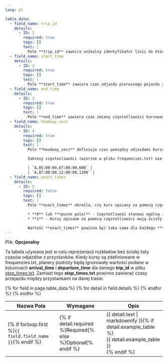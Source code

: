 ```yaml
---
lang: pl

table_data:
  - field_name: trip_id
    details:
      - ID: 1
        required: true
        tags: []
        text: |
          Pole **trip_id** zaweira unikalny identyfikator linii do której przynależy to określenie częstotliwości kursowania. Wartość ta musi być zgodna z plikiem [trips.txt](#trips).
  - field_name: start_time
    details:
      - ID: 2
        required: true
        tags: []
        text: |
          Pole **start_time** zawiera czas odjazdu pierwszego pojazdu z pierwszego przystanku dla danego zakresu częstotliwości. Czas jest odliczany względem "południe minus 12 godzin" (generalnie północ, z wyjątkiem dni, w które następuje zmiana czasu letni↔zimowy) na początku dnia kalendarzowego. Dla czasów po północy (należących do poprzedniego dnia kalendarzowego) wartość będzie większa od 24:00:00; w formacie HH:MM:SS czasu liczonego od południa minus 12h dnia poprzedniego, np. 25:30:00.
  - field_name: end_time
    details:
      - ID: 3
        required: true
        tags: []
        text: |
          Pole **end_time** zawiera czas zmiany częstotliwości kursowania (lub zaprzestania kursowania). Czas jest odliczany względem "południe minus 12 godzin" (generalnie północ, z wyjątkiem dni, w które następuje zmiana czasu letni↔zimowy) na początku dnia kalendarzowego. Dla czasów po północy (należących do poprzedniego dnia kalendarzowego) wartość będzie większa od 24:00:00; w formacie HH:MM:SS czasu liczonego od południa minus 12h dnia poprzedniego, np. 25:30:00.
  - field_name: headway_secs
    details:
      - ID: 4
        required: true
        tags: []
        text: |
          Pole **headway_secs** definiuje czas pomiędzy odjazdami kursów z jednego przystanku (częstotliwość) dla danego schematu kursu, w zakresie czasowym od **start_time** do **end_time**. Wartość częstotliwości podawana jest w sekundach.

          Zakresy częstosliwości (wiersze w pliku frequencies.txt) nie powinny nakładać się dla jednego trip_id, gdyż nie jest jasne jak interpretować nakładające się zakresy częstotliwości. Z drugiej strony, czas końca jednego zakresu może pokrywać się z czasem rozpoczęcia następnego:

          | `A,05:00:00,07:00:00,600` |
          | `A,07:00:00,12:00:00,1200` |
  - field_name: exact_times
    details:
      - ID: 5
        required: false
        tags: []
        text: |
          Pole **exact_times** określa, czy kurs opisany za pomocą częstotliwości powinien być interpretowany jako ścisły odstęp między kursami, czy jako ogólna informacja o częstotliwości kursowania. Prawidłowe wartości dla tego pola to:

          * **0** lub **(puste pole)** - Częstotliwość stanowi ogólną informację dla podróżnych — Jest to domyślne zachowanie.
          * **1** - Kursy opisane za pomocą częstotliwości mają ścisły odstęp między odjazdami. Dla wiersza w pliku frequencies.txt obliczany jest czas rozpoczęcia każdego kursu według schematu: czas_rozpoczecia_kursu = start_time + (headway_secs * n) dla każdej liczby naturalnej n (0, 1, 2, …) podczas gdy czas_rozpoczecia_kursu < end_time (ostro mniejsze!).

          Wartość **exact_times** powinna być taka sama dla każdego **trip_id**. Jeśli **exact_times**=1 i **start_time**==**end_time**, żaden kurs nie odbywa się w podanym zakresie (gdyż czas_rozpoczecia_kursu == end_time, a czas_rozpoczecia_kursu powinen być ostro mniejszy od **end_time**). Gdy **exact_times** przyjmuje wartość 1, trzeba zwrócić uwagę, aby **end_time** było większe niż czas rozpoczęcia ostatniego kursu oraz żeby nie zawierała odjazdu następnego, nieistniejącego, kursu.
---
```

Plik: **Opcjonalny**

Ta tabela używana jest w celu reprezenacji rozkładów bez ścisłej listy czasów odjazdów z przystanków. Kiedy kursy są zdefiniowane w frequencies.txt, planery podróży będą ignorowały wartości podane w kolumnach **arrival_time** i **departure_time** dla danego **trip_id** w pliku [stop_times.txt](#stop_times). Zamiast tego **stop_times.txt** powinno zawierać czasy przejazdu między przystankami na danej trasie.

<div class="table-wrapper">
  <table class="recommendation">
    <thead>
      <tr>
        <th>Nazwa Pola</th>
        <th>Wymagane</th>
        <th>Opis</th>
      </tr>
    </thead>
    <tbody>
    {% for field in page.table_data %}
      {% for detail in field.details %}
      <tr id="{{ page.slug }}_{{ detail.ID }}" class="anchor-row{% if forloop.first %} field-row{% endif %}{% for tag in detail.tags %} {{ tag }}{% endfor %}">
        <td>{% if forloop.first %}<code>{{ field.field_name }}</code>{% endif %}</td>
        <td>{% if detail.required %}Required{% else %}Optional{% endif %}</td>
        <td>{{ detail.text | markdownify }}{% if detail.example_table %}<div class="table-wrapper">{{ detail.example_table }}</div>{% endif %}</td>
      </tr>
      {% endfor %}
    {% endfor %}
    </tbody>
  </table>
</div>
